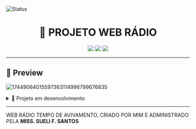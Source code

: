 ![Status](https://img.shields.io/badge/STATUS-EM%20DESENVOLVIMENTO-yellow?style=for-the-badge)
<h1 align="center">🚀 PROJETO WEB RÁDIO </h1>

<p align="center">
  <img src="https://img.shields.io/badge/HTML-5-orange?style=for-the-badge" />
  <img src="https://img.shields.io/badge/CSS-3-blue?style=for-the-badge" />
  <img src="https://img.shields.io/badge/JavaScript-ES6-yellow?style=for-the-badge" />
</p>

---

## 📸 Preview
![17449064015597363114996799676835](https://github.com/user-attachments/assets/20b432e4-6ca1-408a-b655-b5fde21e38af)


<details>

  <summary>🚧 Projeto em desenvolvimento</summary>
  <p>O site ainda está sendo construído. Algumas seções podem estar incompletas ou com bugs. feedbacks são bem-vindos!</p>
</details>


---

<p>WEB RÁDIO TEMPO DE AVIVAMENTO, CRIADO POR MIM E ADMINISTRADO PELA <b>MISS. SUELI F. SANTOS</b></p>

<!-- ## 📂 Estrutura do Projeto

```bash
📁 meu-projeto/
├── index.html
├── style.css
└── script.js -->

